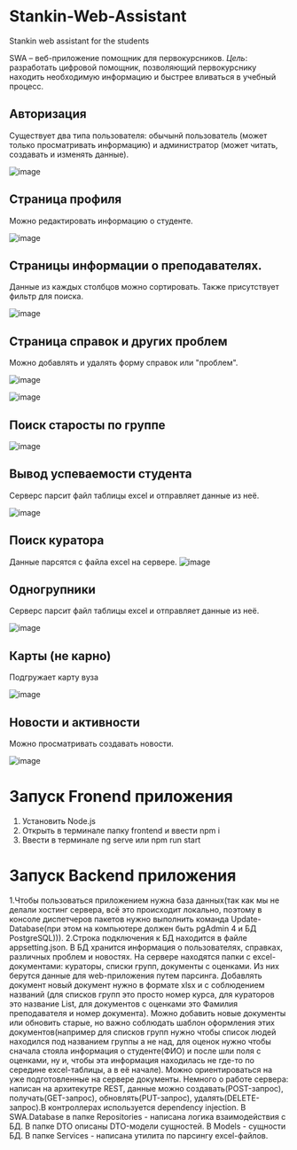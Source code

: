 # Stankin-Web-Assistant
Stankin web assistant for the students

SWA – веб-приложение помощник для первокурсников. 
*Цель*: разработать цифровой помощник, позволяющий первокурснику находить необходимую информацию и быстрее вливаться в
учебный процесс.

## Авторизация
Существует два типа пользователя: обычынй пользователь (может только просматривать информацию) и администратор (может читать, создавать и изменять данные). 

![image](https://user-images.githubusercontent.com/31378456/170855244-54c35b58-d690-479a-aa74-c40282668922.png)

## Страница профиля
Можно редактировать информацию о студенте.

![image](https://user-images.githubusercontent.com/31378456/170855606-e315bd9d-777d-4b29-8edd-bb8bf769fff6.png)


## Страницы информации о преподавателях.
Данные из каждых столбцов можно сортировать. Также присутствует фильтр для поиска.

![image](https://user-images.githubusercontent.com/31378456/170855273-16666fc7-a41a-40ca-8a81-73748a53733a.png)

## Страница справок и других проблем
Можно добавлять и удалять форму справок или "проблем".

![image](https://user-images.githubusercontent.com/31378456/170855327-aefa7d76-edf9-4abb-ac55-7426fb0ae613.png)

![image](https://user-images.githubusercontent.com/31378456/170855374-4ac6b4ef-b07a-4235-aa76-818fe29c6265.png)

## Поиск старосты по группе
 ![image](https://user-images.githubusercontent.com/31378456/170855390-838e7ce2-d585-40b8-acfa-8376b7ed063d.png)
 
## Вывод успеваемости студента
Серверс парсит файл таблицы excel и отправляет данные из неё.

![image](https://user-images.githubusercontent.com/31378456/170855401-b824c722-feb6-48dd-814b-eb21182a090c.png)

## Поиск куратора
Данные парсятся с файла excel на сервере.
![image](https://user-images.githubusercontent.com/31378456/170855434-1d6630c0-cabd-4d6c-b087-a4bc647079be.png)

## Одногрупники
Серверс парсит файл таблицы excel и отправляет данные из неё.

![image](https://user-images.githubusercontent.com/31378456/170855452-e759b4b4-daa1-4f1a-ad30-a9a032e9c8fa.png)

## Карты (не карно)
Подгружает карту вуза

![image](https://user-images.githubusercontent.com/31378456/170855466-4e12b5e1-d12b-477e-b477-ba8f86a1091a.png)

## Новости и активности
Можно просматривать создавать новости.

![image](https://user-images.githubusercontent.com/31378456/170855493-9a47bfba-d7ea-4004-a4bb-521c52bbf841.png)



# Запуск Fronend приложения
1. Установить Node.js
2. Открыть в терминале папку frontend и ввести npm i
3. Ввести в терминале ng serve или npm run start

# Запуск Backend приложения
1.Чтобы пользоваться приложением нужна база данных(так как мы не делали хостинг сервера, всё это происходит локально, поэтому в консоле диспетчеров пакетов нужно выполнить команда Update-Database(при этом на компьютере должен быть pgAdmin 4 и БД PostgreSQL))). 
2.Строка подключения к БД находится в файле appsetting.json. В БД хранится информация о пользователях, справках, различных проблем и новостях.
На сервере находятся папки с excel-документами: кураторы, списки групп, документы с оценками. Из них берутся данные для web-приложения путем парсинга.
Добавлять документ новый документ нужно в формате xlsx и с соблюдением названий (для списков групп это просто номер курса, для кураторов это название List, для документов с оценками это Фамилия преподавателя и номер документа).
Можно добавить новые документы или обновить старые, но важно соблюдать шаблон оформления этих документов(например для списков групп нужно чтобы список людей находился под названием группы а не над, для оценок нужно чтобы сначала стояла информация о студенте(ФИО) и после шли поля с оценками, ну и, 
чтобы эта информация находилась не где-то по середине excel-таблицы, а в её начале). Можно ориентироваться на уже подготовленные на сервере документы.
Немного о работе сервера: написан на архитекутре REST, данные можно создавать(POST-запрос), получать(GET-запрос), обновлять(PUT-запрос), удалять(DELETE-запрос).В контроллерах используется dependency injection. В SWA.Database в папке Repositories - написана логика взаимодействия с БД.
В папке DTO описаны DTO-модели сущностей. В Models - сущности БД. В папке Services - написана утилита по парсингу excel-файлов.
